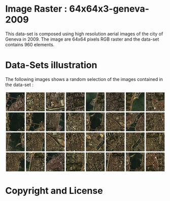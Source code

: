 # Image Raster : 64x64x3-geneva-2009

This data-set is composed using high resolution aerial images of the city of Geneva in 2009. The image are 64x64 pixels RGB raster and the data-set contains 960 elements.

# Data-Sets illustration

The following images shows a random selection of the images contained in the data-set :

<p align="center">
<img src="https://github.com/nils-hamel/turing-project/blob/master/doc/dataset/64x64x3-geneva-2009.jpg?raw=true" width="512"> 
</p>

# Copyright and License
